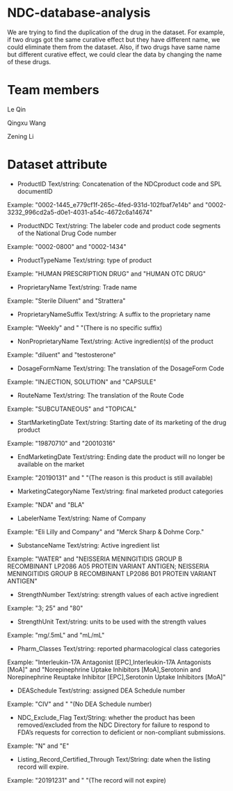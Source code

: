 # NDC-database-analysis

We are trying to find the duplication of the drug in the dataset. For example, if two drugs got the same curative effect but they have different name, we could eliminate them from the dataset. Also, if two drugs have same name but different  curative effect, we could clear the data by changing the name of these drugs.


# Team members

Le Qin

Qingxu Wang

Zening Li

# Dataset attribute

- ProductID  Text/string: Concatenation of the NDCproduct code and SPL documentID

Example: "0002-1445_e779cf1f-265c-4fed-931d-102fbaf7e14b" and "0002-3232_996cd2a5-d0e1-4031-a54c-4672c6a14674"

- ProductNDC  Text/string: The labeler code and product code segments of the National Drug Code number

Example: "0002-0800" and "0002-1434"

- ProductTypeName  Text/string: type of product

Example: "HUMAN PRESCRIPTION DRUG" and "HUMAN OTC DRUG"

- ProprietaryName  Text/string: Trade name

Example: "Sterile Diluent" and "Strattera"

- ProprietaryNameSuffix  Text/string: A suffix to the proprietary name

Example: "Weekly" and " "(There is no specific suffix)

- NonProprietaryName  Text/string: Active ingredient(s) of the product

Example: "diluent" and "testosterone"

- DosageFormName  Text/string: The translation of the DosageForm Code

Example: "INJECTION, SOLUTION" and "CAPSULE"

- RouteName  Text/string: The translation of the Route Code

Example: "SUBCUTANEOUS" and "TOPICAL"

- StartMarketingDate Text/string: Starting date of its marketing of the drug product

Example: "19870710" and "20010316"

- EndMarketingDate  Text/string: Ending date the product will no longer be available on the market

Example: "20190131" and " "(The reason is this product is still available)

- MarketingCategoryName Text/string: final marketed product categories

Example: "NDA" and "BLA"

- LabelerName Text/string: Name of Company

Example: "Eli Lilly and Company" and "Merck Sharp & Dohme Corp."

- SubstanceName   Text/string: Active ingredient list

Example: "WATER" and "NEISSERIA MENINGITIDIS GROUP B RECOMBINANT LP2086 A05 PROTEIN VARIANT ANTIGEN; NEISSERIA MENINGITIDIS GROUP B RECOMBINANT LP2086 B01 PROTEIN VARIANT ANTIGEN"

- StrengthNumber Text/string: strength values of each active ingredient

Example: "3; 25" and "80"

- StrengthUnit  Text/string: units to be used with the strength values

Example: "mg/.5mL" and "mL/mL"

- Pharm_Classes Text/string: reported pharmacological class categories

Example: "Interleukin-17A Antagonist [EPC],Interleukin-17A Antagonists [MoA]" and "Norepinephrine Uptake Inhibitors [MoA],Serotonin and Norepinephrine Reuptake Inhibitor [EPC],Serotonin Uptake Inhibitors [MoA]"

- DEASchedule Text/string: assigned DEA Schedule number

Example: "CIV" and " "(No DEA Schedule number)

- NDC_Exclude_Flag Text/String: whether the product has been removed/excluded from the NDC Directory for failure to respond to FDA’s requests for correction to deficient or non-compliant submissions.

Example: "N" and "E"

- Listing_Record_Certified_Through Text/String: date when the listing record will expire.

Example: "20191231" and " "(The record will not expire)
